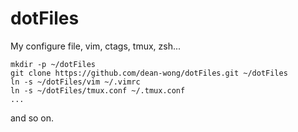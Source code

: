 # dotFiles
My configure file, vim, ctags, tmux, zsh...

```shell
mkdir -p ~/dotFiles
git clone https://github.com/dean-wong/dotFiles.git ~/dotFiles
ln -s ~/dotFiles/vim ~/.vimrc
ln -s ~/dotFiles/tmux.conf ~/.tmux.conf
...
```

and so on.
